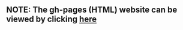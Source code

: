 ## NOTE: The gh-pages (HTML) website can be viewed by clicking [here](https://ravianalytics.github.io/prediction_human_dataset/Ravi_Human_Activity.html)
